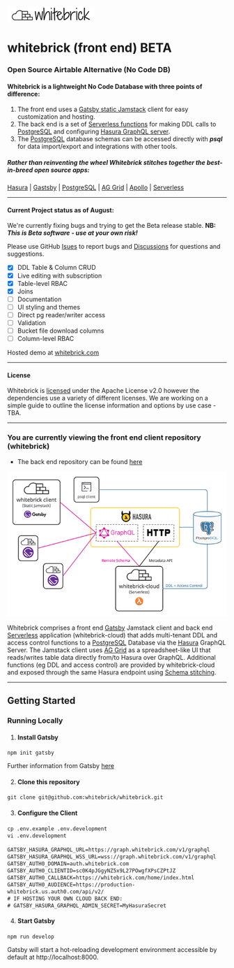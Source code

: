 ![whitebrick logo](doc/whitebrick-logo-white-hz-sm.png)

# whitebrick (front end) BETA

[//]: # 'START:COMMON_HEADER'

### Open Source Airtable Alternative (No Code DB)

#### Whitebrick is a lightweight No Code Database with three points of difference:

1. The front end uses a [Gatsby static Jamstack](https://www.gatsbyjs.com/) client for easy customization and hosting.
2. The back end is a set of [Serverless functions](https://www.serverless.com/) for making DDL calls to [PostgreSQL](https://www.postgresql.org/) and configuring [Hasura GraphQL server](https://hasura.io/).
3. The [PostgreSQL](https://www.postgresql.org/) database schemas can be accessed directly with **_psql_** for data import/export and integrations with other tools.

##### Rather than reinventing the wheel Whitebrick stitches together the best-in-breed open source apps:

[Hasura](https://hasura.io/) | [Gastsby](https://www.gatsbyjs.com/) | [PostgreSQL](https://www.postgresql.org/) | [AG Grid](https://ag-grid.com/) | [Apollo](https://www.apollographql.com/) | [Serverless](https://www.serverless.com/)

---

#### Current Project status as of August:

We're currently fixing bugs and trying to get the Beta release stable. **NB: _This is Beta software - use at your own risk!_**

Please use GitHub [Isues](https://github.com/whitebrick/whitebrick-cloud/issues) to report bugs and [Discussions](https://github.com/whitebrick/whitebrick-cloud/discussions) for questions and suggestions.

- [x] DDL Table & Column CRUD
- [x] Live editing with subscription
- [x] Table-level RBAC
- [x] Joins
- [ ] Documentation
- [ ] UI styling and themes
- [ ] Direct pg reader/writer access
- [ ] Validation
- [ ] Bucket file download columns
- [ ] Column-level RBAC

Hosted demo at [whitebrick.com](https://whitebrick.com)

---

#### License

Whitebrick is [licensed](LICENSE) under the Apache License v2.0 however the dependencies use a variety of different licenses. We are working on a simple guide to outline the license information and options by use case - TBA.

---

[//]: # 'END:COMMON_HEADER'

### You are currently viewing the front end client repository (whitebrick)

- The back end repository can be found [here](https://github.com/whitebrick/whitebrick-cloud)

[//]: # 'START:COMMON_DESCRIPTION'

![whitebrick-cloud system diagram](doc/whitebrick-diagram.png)

Whitebrick comprises a front end [Gatsby](https://www.gatsbyjs.com/) Jamstack client and back end [Serverless](https://www.serverless.com/) application (whitebrick-cloud) that adds multi-tenant DDL and access control functions to a [PostgreSQL](https://www.postgresql.org/) Database via the [Hasura](https://github.com/hasura/graphql-engine) GraphQL Server. The Jamstack client uses [AG Grid](https://ag-grid.com/) as a spreadsheet-like UI that reads/writes table data directly from/to Hasura over GraphQL. Additional functions (eg DDL and access control) are provided by whitebrick-cloud and exposed through the same Hasura endpoint using [Schema stitching](https://hasura.io/docs/latest/graphql/core/remote-schemas/index.html).

---

[//]: # 'END:COMMON_DESCRIPTION'

## Getting Started

### Running Locally

1.  #### Install Gatsby

```
npm init gatsby
```

Further information from Gatsby [here](https://www.gatsbyjs.com/docs/quick-start/)

2. #### Clone this repository

```
git clone git@github.com:whitebrick/whitebrick.git
```

3. #### Configure the Client

```
cp .env.example .env.development
vi .env.development

GATSBY_HASURA_GRAPHQL_URL=https://graph.whitebrick.com/v1/graphql
GATSBY_HASURA_GRAPHQL_WSS_URL=wss://graph.whitebrick.com/v1/graphql
GATSBY_AUTH0_DOMAIN=auth.whitebrick.com
GATSBY_AUTH0_CLIENTID=sc0K4pJGgyNZ5x9L27POwgfXPsCZPtJZ
GATSBY_AUTH0_CALLBACK=https://whitebrick.com/home/index.html
GATSBY_AUTH0_AUDIENCE=https://production-whitebrick.us.auth0.com/api/v2/
# IF HOSTING YOUR OWN CLOUD BACK END:
# GATSBY_HASURA_GRAPHQL_ADMIN_SECRET=MyHasuraSecret
```

4. #### Start Gatsby

```
npm run develop
```

Gatsby will start a hot-reloading development environment accessible by default at http://localhost:8000.
